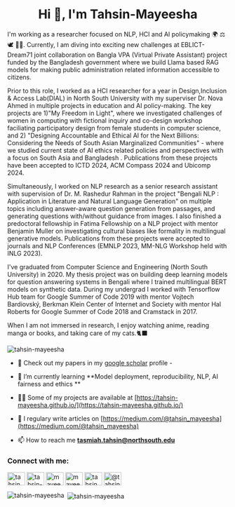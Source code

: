 <h1 align="center">Hi 👋, I'm Tahsin-Mayeesha</h1>

I'm working as a researcher focused on NLP, HCI and AI policymaking 🌍 ⚖️ 🕊️ 🧑‍⚖️. Currently, I am diving into exciting new challenges at EBLICT-Dream71 joint collaboration on Bangla VPA (Virtual Private Assistant) project funded by the Bangladesh government where we build Llama based RAG models for making public administration related information accessible to citizens.

Prior to this role, I worked as a HCI researcher for a year in Design,Inclusion & Access Lab(DIAL) in North South University with my superviser Dr. Nova Ahmed in multiple projects in education and AI policy-making. The key projects are 1)"My Freedom in Light", where we investigated challenges of women in computing with fictional inquiry and co-design workshop faciliating participatory design from female students in computer science, and 2) "Designing Accountable and Ethical AI for the Next Billions: Considering the Needs of South Asian Marginalized Communities" - where we studied current state of AI ethics related policies and perspectives with a focus on South Asia and Bangladesh . Publications from these projects have been accepted to ICTD 2024, ACM Compass 2024 and Ubicomp 2024.

Simultaneously, I worked on NLP research as a senior research assistant with supervision of Dr. M. Rashedur Rahman in the project "Bengali NLP : Application in Literature and Natural Language Generation" on multiple topics including answer-aware question generation from passages, and generating questions with/without guidance from images. I also finished a predoctoral fellowship in Fatima Fellowship on a NLP project with mentor Benjamin Muller on investigating cultural biases like formality in multilingual generative models. Publications from these projects were accepted to journals and NLP Conferences (EMNLP 2023, MM-NLG Workshop held with INLG 2023).

I've graduated from Computer Science and Engineering (North South University) in 2020. My thesis project was on building deep learning models for question answering systems in Bengali where I trained multilingual BERT models on synthetic data. During my undergrad I worked with Tensorflow Hub team for Google Summer of Code 2019 with mentor Vojtech Bardiovský, Berkman Klein Center of Internet and Society with mentor Hal Roberts for Google Summer of Code 2018 and Cramstack in 2017.

When I am not immersed in research, I enjoy watching anime, reading manga or books, and taking care of my cats.🐈‍⬛

<p align="left"> <img src="https://komarev.com/ghpvc/?username=tahsin-mayeesha" alt="tahsin-mayeesha" /> </p>

- 🔭 Check out my papers in my [google scholar](https://scholar.google.com/citations?user=MRDAGP8AAAAJ&hl=en) profile - 
 
- 🌱 I’m currently learning **Model deployment, reproducibility, NLP, AI fairness and ethics **

- 👨‍💻 Some of my projects are available at [https://tahsin-mayeesha.github.io/](https://tahsin-mayeesha.github.io/)

- 📝 I regulary write articles on [https://medium.com/@tahsin_mayeesha](https://medium.com/@tahsin_mayeesha)

- 📫 How to reach me **tasmiah.tahsin@northsouth.edu**

<p align="left">
<h3 align="left">Connect with me:</h3>
<a href="https://twitter.com/tahsin_mayeesha" target="blank"><img align="center" src="https://cdn.jsdelivr.net/npm/simple-icons@3.0.1/icons/twitter.svg" alt="tahsin_mayeesha" height="30" width="40" /></a>
<a href="https://linkedin.com/in/tahsin-mayeesha" target="blank"><img align="center" src="https://cdn.jsdelivr.net/npm/simple-icons@3.0.1/icons/linkedin.svg" alt="tahsin-mayeesha" height="30" width="40" /></a>
<a href="https://kaggle.com/mayeesha" target="blank"><img align="center" src="https://cdn.jsdelivr.net/npm/simple-icons@3.0.1/icons/kaggle.svg" alt="mayeesha" height="30" width="40" /></a>
<a href="https://fb.com/mayeesha.tahsin" target="blank"><img align="center" src="https://cdn.jsdelivr.net/npm/simple-icons@3.0.1/icons/facebook.svg" alt="mayeesha.tahsin" height="30" width="40" /></a>
<a href="https://instagram.com/tahsin_mayeesha" target="blank"><img align="center" src="https://cdn.jsdelivr.net/npm/simple-icons@3.0.1/icons/instagram.svg" alt="tahsin_mayeesha" height="30" width="40" /></a>
<a href="https://medium.com/@tahsin_mayeesha" target="blank"><img align="center" src="https://cdn.jsdelivr.net/npm/simple-icons@3.0.1/icons/medium.svg" alt="@tahsin_mayeesha" height="30" width="40" /></a>
</p>


<p><img align="left" src="https://github-readme-stats.vercel.app/api/top-langs/?username=tahsin-mayeesha&layout=compact" alt="tahsin-mayeesha" /></p>

<p>&nbsp;<img align="center" src="https://github-readme-stats.vercel.app/api?username=tahsin-mayeesha&show_icons=true" alt="tahsin-mayeesha" /></p>
